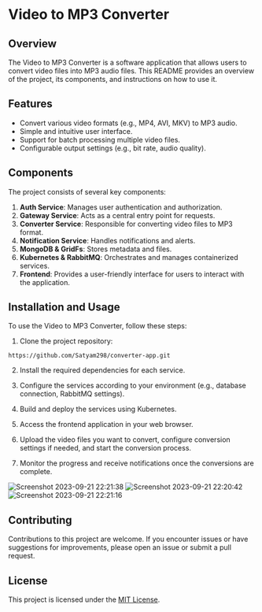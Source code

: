 # Video to MP3 Converter

## Overview

The Video to MP3 Converter is a software application that allows users to convert video files into MP3 audio files. This README provides an overview of the project, its components, and instructions on how to use it.

## Features

- Convert various video formats (e.g., MP4, AVI, MKV) to MP3 audio.
- Simple and intuitive user interface.
- Support for batch processing multiple video files.
- Configurable output settings (e.g., bit rate, audio quality).

## Components

The project consists of several key components:

1. **Auth Service**: Manages user authentication and authorization.
2. **Gateway Service**: Acts as a central entry point for requests.
3. **Converter Service**: Responsible for converting video files to MP3 format.
4. **Notification Service**: Handles notifications and alerts.
5. **MongoDB & GridFs**: Stores metadata and files.
6. **Kubernetes & RabbitMQ**: Orchestrates and manages containerized services.
7. **Frontend**: Provides a user-friendly interface for users to interact with the application.

## Installation and Usage

To use the Video to MP3 Converter, follow these steps:

1. Clone the project repository:
~~~
https://github.com/Satyam298/converter-app.git 
~~~
2. Install the required dependencies for each service.

3. Configure the services according to your environment (e.g., database connection, RabbitMQ settings).

4. Build and deploy the services using Kubernetes.

5. Access the frontend application in your web browser.

6. Upload the video files you want to convert, configure conversion settings if needed, and start the conversion process.

7. Monitor the progress and receive notifications once the conversions are complete.

![Screenshot 2023-09-21 22:21:38](https://github.com/Satyam298/converter-app/assets/79797786/188a905f-262b-4128-9a1a-f3ece2106ead)
![Screenshot 2023-09-21 22:20:42](https://github.com/Satyam298/converter-app/assets/79797786/0ff537b5-01c7-4701-a023-5c084b386222)
![Screenshot 2023-09-21 22:21:16](https://github.com/Satyam298/converter-app/assets/79797786/8ead2106-3de1-4ca7-8f7d-0ec37cb0e19b)


## Contributing

Contributions to this project are welcome. If you encounter issues or have suggestions for improvements, please open an issue or submit a pull request.

## License

This project is licensed under the [MIT License](LICENSE).
